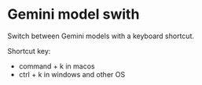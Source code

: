 # Gemini model swith
Switch between Gemini models with a keyboard shortcut.


Shortcut key:
- command + k in macos
- ctrl + k in windows and other OS
